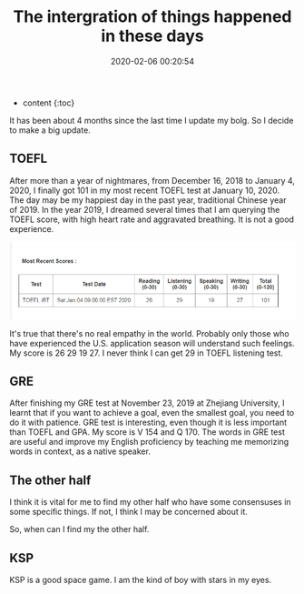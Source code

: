 ﻿---
layout: post
title:  "The intergration of things happened in these days"
date:   2020-02-06 00:20:54
categories: essay 
tags: essay 
---

* content
{:toc}

It has been about 4 months since the last time I update my bolg. So I decide to make a big update.

## TOEFL   

After more than a year of nightmares, from December 16, 2018 to January 4, 2020, I finally got 101 in my most recent TOEFL test at January 10, 2020. The day may be my happiest day in the past year, traditional Chinese year of 2019. In the year 2019, I dreamed several times that I am querying the TOEFL score, with high heart rate and aggravated breathing. It is not a good experience.

![d](https://raw.githubusercontent.com/yuanzhenxia12138/yuanzhenxia12138.github.io/master/img/toefl.png)

It's true that there's no real empathy in the world. Probably only those who have experienced the U.S. application season will understand such feelings. My score is 26 29 19 27. I never think I can get 29 in TOEFL listening test.


## GRE
After finishing my GRE test at November 23, 2019 at Zhejiang University, I learnt that if you want to achieve a goal, even the smallest goal, you need to do it with patience.
GRE test is interesting, even though it is less important than TOEFL and GPA. My score is V 154 and Q 170.
The words in GRE test are useful and improve my English proficiency by teaching me memorizing words in context, as a native speaker.


## The other half

I think it is vital for me to find my other half who have some consensuses in some specific things. If not, I think I may be concerned about it.

So, when can I find my the other half.

## KSP

KSP is a good space game. I am the kind of boy with stars in my eyes.
